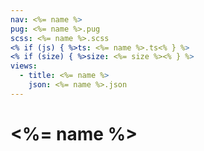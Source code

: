 ```yaml
---
nav: <%= name %>
pug: <%= name %>.pug
scss: <%= name %>.scss
<% if (js) { %>ts: <%= name %>.ts<% } %>
<% if (size) { %>size: <%= size %><% } %>
views:
  - title: <%= name %>
    json: <%= name %>.json
---
```


# <%= name %>
